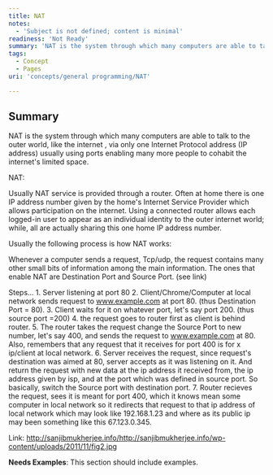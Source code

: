 ```yaml
---
title: NAT
notes:
  - 'Subject is not defined; content is minimal'
readiness: 'Not Ready'
summary: 'NAT is the system through which many computers are able to talk to the outer world, like the internet , via only one  Internet Protocol address (IP address)  usually using ports enabling many more people to cohabit the internet''s limited space.'
tags:
  - Concept
  - Pages
uri: 'concepts/general programming/NAT'

---
```

## <span>Summary</span>

NAT is the system through which many computers are able to talk to the outer world, like the internet , via only one Internet Protocol address (IP address) usually using ports enabling many more people to cohabit the internet's limited space.

 NAT:

Usually NAT service is provided through a router. Often at home there is one IP address number given by the home's Internet Service Provider which allows participation on the internet. Using a connected router allows each logged-in user to appear as an individual identity to the outer internet world; while, all are actually sharing this one home IP address number.

Usually the following process is how NAT works:

Whenever a computer sends a request, Tcp/udp, the request contains many other small bits of information among the main information. The ones that enable NAT are Destination Port and Source Port. (see link)

Steps... 1. Server listening at port 80 2. Client/Chrome/Computer at local network sends request to www.example.com at port 80. (thus Destination Port = 80). 3. Client waits for it on whatever port, let's say port 200. (thus source port =200) 4. the request goes to router first as client is behind router. 5. The router takes the request change the Source Port to new number, let's say 400, and sends the request to www.example.com at 80. Also, remembers that any request that it receives for port 400 is for x ip/client at local network. 6. Server receives the request, since request's destination was aimed at 80, server accepts as it was listening on it. And return the request with new data at the ip address it received from, the ip address given by isp, and at the port which was defined in source port. So basically, switch the Source port with destination port. 7. Router recieves the request, sees it is meant for port 400, which it knows mean some computer in local network so it redirects that request to that ip address of local network which may look like 192.168.1.23 and where as its public ip may been something like this 67.123.0.345.

Link: <http://sanjibmukherjee.info/http://sanjibmukherjee.info/wp-content/uploads/2011/11/fig2.jpg>

**Needs Examples**: This section should include examples.

